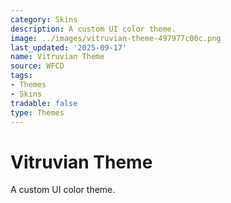 ```yaml
---
category: Skins
description: A custom UI color theme.
image: ../images/vitruvian-theme-497977c00c.png
last_updated: '2025-09-17'
name: Vitruvian Theme
source: WFCD
tags:
- Themes
- Skins
tradable: false
type: Themes
---
```


# Vitruvian Theme

A custom UI color theme.

